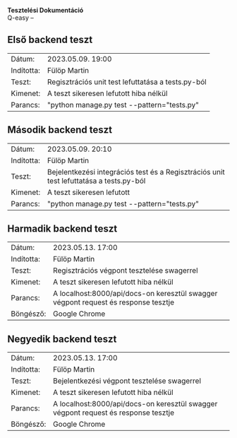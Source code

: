 <b>Tesztelési Dokumentáció</b>
<br />
Q-easy – <p></p>

<h2>Első backend teszt</h2>

|            |                                                                                         |
|------------|-----------------------------------------------------------------------------------------|
| Dátum:     | 2023.05.09. 19:00                                                                       |
| Indította: | Fülöp Martin                                                                            |
| Teszt:     | Regisztrációs unit test lefuttatása a tests.py-ból |
 | Kimenet:   | A teszt sikeresen lefutott hiba nélkül                                                              |
 | Parancs:           | "python manage.py test --pattern="tests.py"                                             |

<h2>Második backend teszt</h2>

|            |                                                |
|------------|------------------------------------------------|
| Dátum:     | 2023.05.09. 20:10                              |
| Indította: | Fülöp Martin                                   |
| Teszt:     | Bejelentkezési integrációs test és a Regisztrációs unit test lefuttatása a tests.py-ból |
 | Kimenet:   | A teszt sikeresen lefutott                     |
 | Parancs:           |     "python manage.py test --pattern="tests.py"|

<h2>Harmadik backend teszt</h2>

|            |                                                                                    |
|------------|------------------------------------------------------------------------------------|
| Dátum:     | 2023.05.13. 17:00                                                                  |
| Indította: | Fülöp Martin                                                                       |
| Teszt:     | Regisztrációs végpont tesztelése swagerrel                                         |
 | Kimenet:   | A teszt sikeresen lefutott hiba nélkül                                             |
 | Parancs:           | A localhost:8000/api/docs-on keresztül swagger végpont request és response tesztje |
 | Böngésző: | Google Chrome                                                                      |

<h2>Negyedik backend teszt</h2>

|            |                                                                                    |
|------------|------------------------------------------------------------------------------------|
| Dátum:     | 2023.05.13. 17:00                                                                  |
| Indította: | Fülöp Martin                                                                       |
| Teszt:     | Bejelentkezési végpont tesztelése swagerrel                                        |
 | Kimenet:   | A teszt sikeresen lefutott hiba nélkül                                             |
 | Parancs:           | A localhost:8000/api/docs-on keresztül swagger végpont request és response tesztje |
 | Böngésző: | Google Chrome                                                                      |
